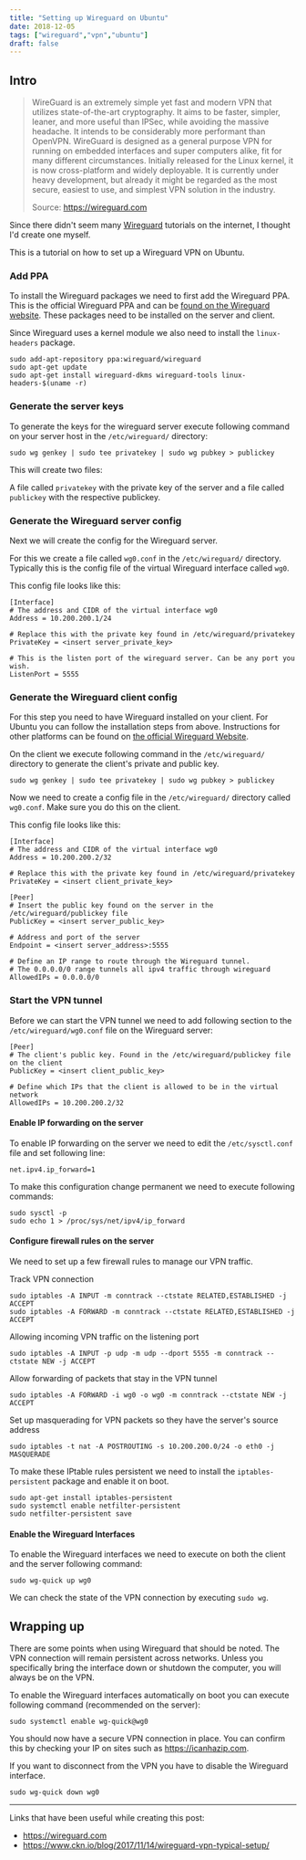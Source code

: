 ```yaml
---
title: "Setting up Wireguard on Ubuntu"
date: 2018-12-05
tags: ["wireguard","vpn","ubuntu"]
draft: false
---
```




## Intro

> WireGuard is an extremely simple yet fast and modern VPN that utilizes state-of-the-art cryptography. It aims to be faster, simpler, leaner, and more useful than IPSec, while avoiding the massive headache. It intends to be considerably more performant than OpenVPN. WireGuard is designed as a general purpose VPN for running on embedded interfaces and super computers alike, fit for many different circumstances. Initially released for the Linux kernel, it is now cross-platform and widely deployable. It is currently under heavy development, but already it might be regarded as the most secure, easiest to use, and simplest VPN solution in the industry.
>
> Source: https://wireguard.com

Since there didn't seem many [Wireguard](https://wireguard.com) tutorials on the internet, I thought I'd create one myself.

This is a tutorial on how to set up a Wireguard VPN on Ubuntu.



### Add PPA

To install the Wireguard packages we need to first add the Wireguard PPA. This is the official Wireguard PPA and can be [found on the Wireguard website](https://www.wireguard.com/install/). These packages need to be installed on the server and client.

Since Wireguard uses a kernel module we also need to install the `linux-headers` package.

````
sudo add-apt-repository ppa:wireguard/wireguard
sudo apt-get update
sudo apt-get install wireguard-dkms wireguard-tools linux-headers-$(uname -r)
````

### Generate the server keys

To generate the keys for the wireguard server execute following command on your server host in the `/etc/wireguard/` directory:

````
sudo wg genkey | sudo tee privatekey | sudo wg pubkey > publickey
````

This will create two files:

A file called `privatekey` with the private key of the server and a file called `publickey` with the respective publickey.


### Generate the Wireguard server config

Next we will create the config for the Wireguard server.

For this we create a file called `wg0.conf` in the `/etc/wireguard/` directory. Typically this is the config file of the virtual Wireguard interface called `wg0`.

This config file looks like this:

````
[Interface]
# The address and CIDR of the virtual interface wg0
Address = 10.200.200.1/24

# Replace this with the private key found in /etc/wireguard/privatekey
PrivateKey = <insert server_private_key>

# This is the listen port of the wireguard server. Can be any port you wish.
ListenPort = 5555
````


### Generate the Wireguard client config

For this step you need to have Wireguard installed on your client. For Ubuntu you can follow the installation steps from above. Instructions for other platforms can be found on [the official Wireguard Website](https://www.wireguard.com/install/).

On the client we execute following command in the `/etc/wireguard/` directory to generate the client's private and public key.

````
sudo wg genkey | sudo tee privatekey | sudo wg pubkey > publickey
```` 

Now we need to create a config file in the `/etc/wireguard/` directory called `wg0.conf`. Make sure you do this on the client. 

This config file looks like this:

````
[Interface]
# The address and CIDR of the virtual interface wg0
Address = 10.200.200.2/32

# Replace this with the private key found in /etc/wireguard/privatekey
PrivateKey = <insert client_private_key>

[Peer]
# Insert the public key found on the server in the /etc/wireguard/publickey file
PublicKey = <insert server_public_key>

# Address and port of the server
Endpoint = <insert server_address>:5555

# Define an IP range to route through the Wireguard tunnel. 
# The 0.0.0.0/0 range tunnels all ipv4 traffic through wireguard
AllowedIPs = 0.0.0.0/0
````


### Start the VPN tunnel

Before we can start the VPN tunnel we need to add following section to the `/etc/wireguard/wg0.conf` file on the Wireguard server:

````
[Peer]
# The client's public key. Found in the /etc/wireguard/publickey file on the client
PublicKey = <insert client_public_key>

# Define which IPs that the client is allowed to be in the virtual network
AllowedIPs = 10.200.200.2/32
````


#### Enable IP forwarding on the server

To enable IP forwarding on the server we need to edit the `/etc/sysctl.conf` file and set following line:

````
net.ipv4.ip_forward=1
````

To make this configuration change permanent we need to execute following commands:

````
sudo sysctl -p
sudo echo 1 > /proc/sys/net/ipv4/ip_forward
````


#### Configure firewall rules on the server

We need to set up a few firewall rules to manage our VPN traffic.


Track VPN connection

````
sudo iptables -A INPUT -m conntrack --ctstate RELATED,ESTABLISHED -j ACCEPT
sudo iptables -A FORWARD -m conntrack --ctstate RELATED,ESTABLISHED -j ACCEPT
````


Allowing incoming VPN traffic on the listening port

````
sudo iptables -A INPUT -p udp -m udp --dport 5555 -m conntrack --ctstate NEW -j ACCEPT
````


Allow forwarding of packets that stay in the VPN tunnel

````
sudo iptables -A FORWARD -i wg0 -o wg0 -m conntrack --ctstate NEW -j ACCEPT
````


Set up masquerading for VPN packets so they have the server's source address

````
sudo iptables -t nat -A POSTROUTING -s 10.200.200.0/24 -o eth0 -j MASQUERADE
````


To make these IPtable rules persistent we need to install the `iptables-persistent` package and enable it on boot.

````
sudo apt-get install iptables-persistent
sudo systemctl enable netfilter-persistent
sudo netfilter-persistent save
````



#### Enable the Wireguard Interfaces

To enable the Wireguard interfaces we need to execute on both the client and the server following command:

````
sudo wg-quick up wg0
````



We can check the state of the VPN connection by executing `sudo wg`.


## Wrapping up

There are some points when using Wireguard that should be noted. 
The VPN connection will remain persistent across networks. Unless you specifically bring the interface down or shutdown the computer, you will always be on the VPN.

To enable the Wireguard interfaces automatically on boot you can execute following command (recommended on the server):
````
sudo systemctl enable wg-quick@wg0
````

You should now have a secure VPN connection in place. You can confirm this by checking your IP on sites such as https://icanhazip.com.

If you want to disconnect from the VPN you have to disable the Wireguard interface.
````
sudo wg-quick down wg0
````
---

Links that have been useful while creating this post:

- https://wireguard.com
- https://www.ckn.io/blog/2017/11/14/wireguard-vpn-typical-setup/

